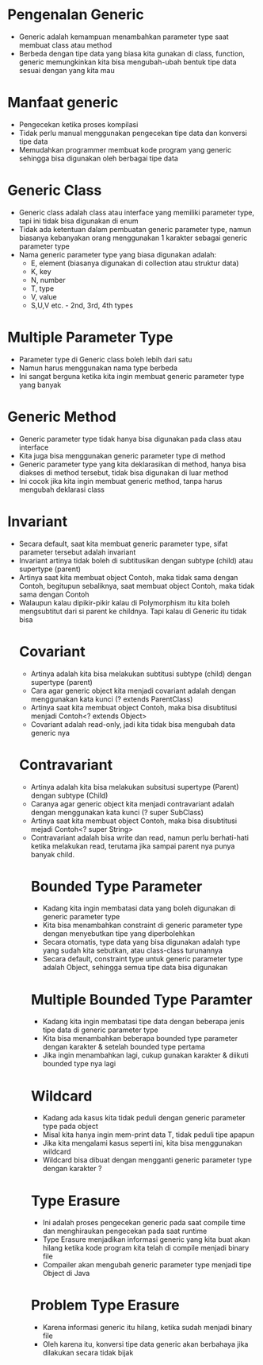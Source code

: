 # Pengenalan Generic

- Generic adalah kemampuan menambahkan parameter type saat membuat class atau method
- Berbeda dengan tipe data yang biasa kita gunakan di class, function, generic memungkinkan kita bisa mengubah-ubah
  bentuk tipe data sesuai dengan yang kita mau

# Manfaat generic

- Pengecekan ketika proses kompilasi
- Tidak perlu manual menggunakan pengecekan tipe data dan konversi tipe data
- Memudahkan programmer membuat kode program yang generic sehingga bisa digunakan oleh berbagai tipe data

# Generic Class

- Generic class adalah class atau interface yang memiliki parameter type, tapi ini tidak bisa digunakan di enum
- Tidak ada ketentuan dalam pembuatan generic parameter type, namun biasanya kebanyakan orang menggunakan 1 karakter
  sebagai generic parameter type
- Nama generic parameter type yang biasa digunakan adalah:
    - E, element (biasanya digunakan di collection atau struktur data)
    - K, key
    - N, number
    - T, type
    - V, value
    - S,U,V etc. - 2nd, 3rd, 4th types

# Multiple Parameter Type

- Parameter type di Generic class boleh lebih dari satu
- Namun harus menggunakan nama type berbeda
- Ini sangat berguna ketika kita ingin membuat generic parameter type yang banyak

# Generic Method

- Generic parameter type tidak hanya bisa digunakan pada class atau interface
- Kita juga bisa menggunakan generic parameter type di method
- Generic parameter type yang kita deklarasikan di method, hanya bisa diakses di method tersebut, tidak bisa digunakan
  di luar method
- Ini cocok jika kita ingin membuat generic method, tanpa harus mengubah deklarasi class

# Invariant

- Secara default, saat kita membuat generic parameter type, sifat parameter tersebut adalah invariant
- Invariant artinya tidak boleh di subtitusikan dengan subtype (child) atau supertype (parent)
- Artinya saat kita membuat object Contoh<String>, maka tidak sama dengan Contoh<Object>, begitupun sebaliknya, saat
  membuat object Contoh<Object>, maka tidak sama dengan Contoh<String>
- Walaupun kalau dipikir-pikir kalau di Polymorphism itu kita boleh mengsubtitut dari si parent ke childnya. Tapi kalau
  di Generic itu tidak bisa

# Covariant

- Artinya adalah kita bisa melakukan subtitusi subtype (child) dengan supertype (parent)
- Cara agar generic object kita menjadi covariant adalah dengan menggunakan kata kunci (? extends ParentClass)
- Artinya saat kita membuat object Contoh<String>, maka bisa disubtitusi menjadi Contoh<? extends Object>
- Covariant adalah read-only, jadi kita tidak bisa mengubah data generic nya

# Contravariant

- Artinya adalah kita bisa melakukan subsitusi supertype (Parent) dengan subtype (Child)
- Caranya agar generic object kita menjadi contravariant adalah dengan menggunakan kata kunci (? super SubClass)
- Artinya saat kita membuat object Contoh<Object>, maka bisa disubtitusi mejadi Contoh<? super String>
- Contravariant adalah bisa write dan read, namun perlu berhati-hati ketika melakukan read, terutama jika sampai parent
  nya punya banyak child.

# Bounded Type Parameter
- Kadang kita ingin membatasi data yang boleh digunakan di generic parameter type
- Kita bisa menambahkan constraint di generic parameter type dengan menyebutkan tipe yang diperbolehkan
- Secara otomatis, type data yang bisa digunakan adalah type yang sudah kita sebutkan, atau class-class turunannya
- Secara default, constraint type untuk generic parameter type adalah Object, sehingga semua tipe data bisa digunakan

# Multiple Bounded Type Paramter
- Kadang kita ingin membatasi tipe data dengan beberapa jenis tipe data di generic parameter type
- Kita bisa menambahkan beberapa bounded type parameter dengan karakter & setelah bounded type pertama
- Jika ingin menambahkan lagi, cukup gunakan karakter & diikuti bounded type nya lagi

# Wildcard
- Kadang ada kasus kita tidak peduli dengan generic parameter type pada object
- Misal kita hanya ingin mem-print data T, tidak peduli tipe apapun
- Jika kita mengalami kasus seperti ini, kita bisa menggunakan wildcard
- Wildcard bisa dibuat dengan mengganti generic parameter type dengan karakter ?

# Type Erasure
- Ini adalah proses pengecekan generic pada saat compile time dan menghiraukan pengecekan pada saat runtime
- Type Erasure menjadikan informasi generic yang kita buat akan hilang ketika kode program kita telah di compile menjadi binary file
- Compailer akan mengubah generic parameter type menjadi tipe Object di Java

# Problem Type Erasure
- Karena informasi generic itu hilang, ketika sudah menjadi binary file
- Oleh karena itu, konversi tipe data generic akan berbahaya jika dilakukan secara tidak bijak